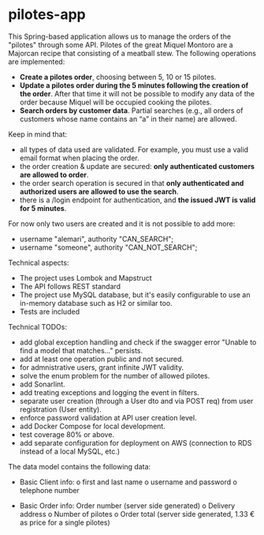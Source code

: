 # pilotes-app

This Spring-based application allows us to manage the orders of the "pilotes" through some
API. Pilotes of the great Miquel Montoro are a Majorcan recipe that consisting of a meatball stew.
The following operations are implemented:
- **Create a pilotes order**, choosing between 5, 10 or 15 pilotes.
- **Update a pilotes order during the 5 minutes following the creation of the order**. After that time it will not be possible to modify any data of
the order because Miquel will be occupied cooking the pilotes.
- **Search orders by customer data**. Partial searches (e.g., all orders of customers whose name contains an “a” in their name) are allowed.

Keep in mind that:
- all types of data used are validated. For example, you must use a valid email format when placing the order.
- the order creation & update are secured: **only authenticated customers are allowed to order**.
- the order search operation is secured in that **only authenticated and authorized users are allowed to use the search**.
- there is a /login endpoint for authentication, and **the issued JWT is valid for 5 minutes**.

For now only two users are created and it is not possible to add more:
- username "alemari", authority "CAN_SEARCH";
- username "someone", authority "CAN_NOT_SEARCH";

Technical aspects:
- The project uses Lombok and Mapstruct
- The API follows REST standard
- The  project use MySQL database, but it's easily configurable to use an in-memory database such as H2 or similar too.
- Tests are included

Technical TODOs:
- add global exception handling and check if the swagger error "Unable to find a model that matches..." persists.
- add at least one operation public and not secured.
- for admnistrative users, grant infinite JWT validity.
- solve the enum problem for the number of allowed pilotes.
- add Sonarlint.
- add treating exceptions and logging the event in filters.
- separate user creation (through a User dto and via POST req) from user registration (User entity).
- enforce password validation at API user creation level.
- add Docker Compose for local development.
- test coverage 80% or above.
- add separate configuration for deployment on AWS (connection to RDS instead of a local MySQL, etc.)

The data model contains the following data:
- Basic Client info:
o first and last name
o username and password
o telephone number

- Basic Order info:
Order number (server side generated)
o Delivery address
o Number of pilotes
o Order total (server side generated, 1.33 € as price for a single pilotes)
